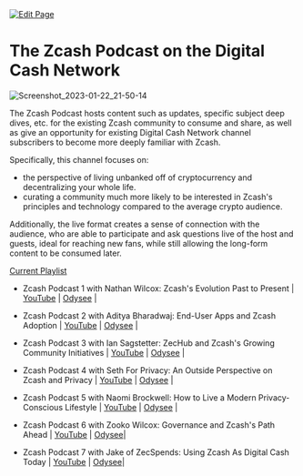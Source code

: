 <a href="https://github.com/zechub/zechub/edit/main/site/Zcash_Social_Media/Podcasts/The_Zcash_Podcast.md" target="_blank">
  <img src="https://img.shields.io/badge/Edit-blue" alt="Edit Page"/>
</a>


# The Zcash Podcast on the Digital Cash Network
![Screenshot_2023-01-22_21-50-14](https://user-images.githubusercontent.com/81990132/213973803-b0629c92-08d4-459b-99f1-594854a7db3a.png)

The Zcash Podcast hosts content such as updates, specific subject deep dives, etc. for the existing Zcash community to consume and share, as well as give an opportunity for existing Digital Cash Network channel subscribers to become more deeply familiar with Zcash. 

Specifically, this channel focuses on:

* the perspective of living unbanked off of cryptocurrency and decentralizing your whole life.
* curating a community much more likely to be interested in Zcash's principles and technology compared to the average crypto audience.

Additionally, the live format creates a sense of connection with the audience, who are able to participate and ask questions live of the host and guests, ideal for reaching new fans, while still allowing the long-form content to be consumed later.


[Current Playlist](https://youtube.com/playlist?list=PLBFOSRGoT80W5EAebpT9zwXu6OTS1mq8w)


  * Zcash Podcast 1 with Nathan Wilcox: Zcash's Evolution Past to Present | [YouTube](https://youtu.be/tCrFmK-5Enc) | [Odysee](https://odysee.com/@DigitalCashNetwork:c/Zcash-Podcast-2:a) |
  * Zcash Podcast 2 with Aditya Bharadwaj: End-User Apps and Zcash Adoption | [YouTube](https://youtu.be/sK13gwtTaCQ) | [Odysee](https://odysee.com/@DigitalCashNetwork:c/Zcash-Podcast-1:8) |
  * Zcash Podcast 3 with Ian Sagstetter: ZecHub and Zcash's Growing Community Initiatives | [YouTube](https://www.youtube.com/watch?v=0tIK6vBM3-s) | [Odysee](https://odysee.com/@DigitalCashNetwork:c/Zcash-Podcast-3:a) |
  * Zcash Podcast 4 with Seth For Privacy: An Outside Perspective on Zcash and Privacy | [YouTube](https://www.youtube.com/watch?v=C8ItmDFjczQ&list=PLBFOSRGoT80W5EAebpT9zwXu6OTS1mq8w&index=4) | [Odysee](https://odysee.com/@DigitalCashNetwork:c/Zcash-Podcast-4:3) |

  * Zcash Podcast 5 with Naomi Brockwell: How to Live a Modern Privacy-Conscious Lifestyle | [YouTube](https://www.youtube.com/watch?v=GpZAY5O2nJQ&list=PLBFOSRGoT80W5EAebpT9zwXu6OTS1mq8w&index=6) | [Odysee](https://odysee.com/@DigitalCashNetwork:c?view=content) |
  * Zcash Podcast 6 with Zooko Wilcox: Governance and Zcash's Path Ahead | [YouTube](https://www.youtube.com/watch?v=VZeM7bvWWPg&list=PLBFOSRGoT80W5EAebpT9zwXu6OTS1mq8w&index=6&pp=iAQB) | [Odysee](https://t.co/MDW7FoXgxm)|
  * Zcash Podcast 7 with Jake of ZecSpends: Using Zcash As Digital Cash Today | [YouTube](https://www.youtube.com/live/yZ1Y1qMu3UE) | [Odysee](https://odysee.com/@DigitalCashNetwork:c/Zcash-Podcast-7:0)|
